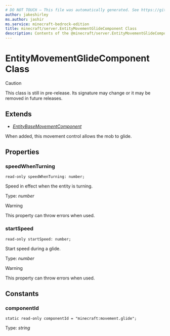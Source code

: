 ```yaml
---
# DO NOT TOUCH — This file was automatically generated. See https://github.com/mojang/minecraftapidocsgenerator to modify descriptions, examples, etc.
author: jakeshirley
ms.author: jashir
ms.service: minecraft-bedrock-edition
title: minecraft/server.EntityMovementGlideComponent Class
description: Contents of the @minecraft/server.EntityMovementGlideComponent class.
---
```

# EntityMovementGlideComponent Class

> [!CAUTION]
> This class is still in pre-release.  Its signature may change or it may be removed in future releases.

## Extends
- [*EntityBaseMovementComponent*](EntityBaseMovementComponent.md)

When added, this movement control allows the mob to glide.

## Properties

### **speedWhenTurning**
`read-only speedWhenTurning: number;`

Speed in effect when the entity is turning.

Type: *number*
    
> [!WARNING]
> This property can throw errors when used.

### **startSpeed**
`read-only startSpeed: number;`

Start speed during a glide.

Type: *number*
    
> [!WARNING]
> This property can throw errors when used.

## Constants

### **componentId**
`static read-only componentId = "minecraft:movement.glide";`

Type: *string*
